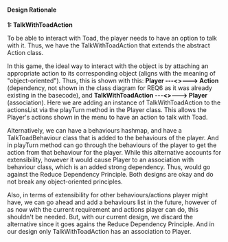 #### Design Rationale

**1: TalkWithToadAction**

To be able to interact with Toad, the player needs to have an option to talk with it.
Thus, we have the TalkWithToadAction that extends the abstract Action class.

In this game, the ideal way to interact with the object is by attaching an appropriate action to its corresponding object 
(aligns with the meaning of "object-oriented").
Thus, this is shown with this: **Player ---<<uses>>---> Action** (dependency, not shown in the class diagram for REQ6 as it was already 
existing in the basecode), and **TalkWithToadAction ---<<interacts with>>---> Player** (association). 
Here we are adding an instance of TalkWithToadAction to the actionsList via the playTurn method in the Player class.
This allows the Player's actions shown in the menu to have an action to talk with Toad.

Alternatively, we can have a behaviours hashmap, and have a TalkToadBehaviour class that is added to the behaviours of the player.
And in playTurn method can go through the behaviours of the player to get the action from that behaviour for the player.
While this alternative accounts for extensibility, however it would cause Player to an association with behaviour class,
which is an added strong dependency. Thus, would go against the Reduce Dependency Principle.
Both designs are okay and do not break any object-oriented principles. 


Also, in terms of extensibility for other behaviours/actions player might have, we can go ahead and add a behaviours list in the future,
however of as now with the current requirement and actions player can do, this shouldn't be needed.
But, with our current design, we discard the alternative since it goes agains the Reduce Dependency Principle.
And in our design only TalkWithToadAction has an association to Player.

